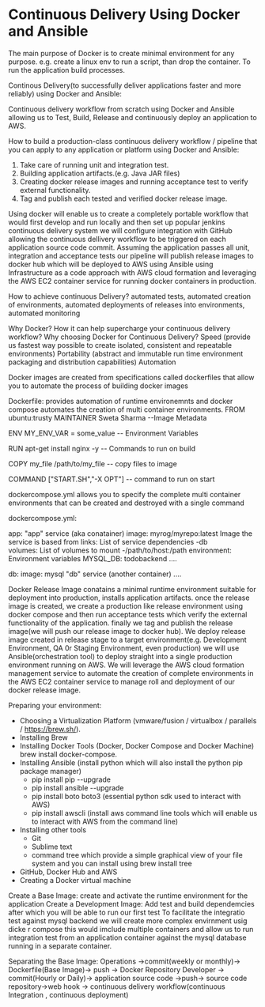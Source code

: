 # Continuous Delivery Using Docker and Ansible
The main purpose of Docker is to create minimal environment for any purpose.
e.g. create a linux env to run a script, than drop the container.
To run the application build processes.

Continous Delivery(to successfully deliver applications faster and more reliably) using Docker and Ansible:

Continuous delivery workflow from scratch using Docker and Ansible allowing us to Test, Build, Release and continuously deploy an application to AWS.

How to build a production-class continuous delivery workflow / pipeline that you can apply to any application or platform using Docker and Ansible:
1. Take care of running unit and integration test.
2. Building application artifacts.(e.g. Java JAR files)
3. Creating docker release images and running acceptance test to verify external functionality.
4. Tag and publish each tested and verified docker release image.

Using docker will enable us to create a completely portable workflow that would first develop and run locally and then set up popular jenkins continuous delivery system we will configure integration with GitHub allowing the continuous dellivery workflow to be triggered on each application source code commit. Assuming the application passes all unit, integration and acceptance tests our pipeline will publish release images to docker hub which will be deployed to AWS using Ansible using Infrastructure as a code approach with AWS cloud formation and leveraging the AWS EC2 container service for running docker containers in production.

How to achieve continuous Delivery?
automated tests, automated creation of environments, automated deployments of releases into environments, automated monitoring 


Why Docker? How it can help supercharge your continuous delivery workflow? Why choosing Docker for Continuous Delivery?
Speed (provide us fastest way possible to create isolated, consistent and repeatable environments)
Portability (abstract and immutable run time environment packaging and distribution capabilities)
Automation


Docker images are created from specifications called dockerfiles that allow you to automate the process of building docker images


Dockerfile: provides automation of runtime environemnts and docker compose automates the creation of multi container environments.
FROM ubuntu:trusty
MAINTAINER Sweta Sharma --Image Metadata

ENV MY_ENV_VAR = some_value -- Environment Variables

RUN apt-get install nginx -y  -- Commands to run on build

COPY my_file /path/to/my_file -- copy files to image


COMMAND ["START.SH","-X OPT"]  -- command to run on start


dockercompose.yml allows you to specify the complete multi container environments that can be created and destroyed with a single command


dockercompose.yml:

app:                                                      "app" service (aka conatainer)
  image: myrog/myrepo:latest                              Image the service is based from
  links:                                                  List of service dependencies
    -db                                                   
  volumes:                                                List of volumes to mount
    -/path/to/host:/path
  environment:                                            Environment variables 
    MYSQL_DB: todobackend
 ....
 
 db:
  image: mysql                                            "db" service (another container)
 ....
 
Docker Release Image conatains a minimal runtime environment suitable for deployment into production, installs application artifacts.
once the release image is created, we create a production like release environment using docker compose and then run acceptance tests
which verify the external functionality of the application. finally we tag and publish the release image(we will push our release image to docker hub). We deploy release image created in release stage to a target environment(e.g. Development Environment, QA 0r Staging Environment, even production) we will use Ansible(orchestration tool) to deploy straight into a single production environment running on AWS. We will leverage the AWS cloud formation management service to automate the creation of complete environments in the AWS EC2 container service to manage roll and deployment of our docker release image.  

Preparing your environment:
- Choosing a Virtualization Platform (vmware/fusion / virtualbox / parallels / https://brew.sh/).
- Installing Brew
- Installing Docker Tools (Docker, Docker Compose and Docker Machine) brew install docker-compose.
- Installing Ansible (install python which will also install the python pip package manager)
    - pip install pip --upgrade
    - pip install ansible --upgrade
    - pip install boto boto3  (essential python sdk used to interact with AWS)
    - pip install awscli (install aws command line tools which will enable us to interact with AWS from the command line)
- Installing other tools 
    - Git
    - Sublime text
    - command tree which provide a simple graphical view of your file system and you can install using brew install tree
- GitHub, Docker Hub and AWS
- Creating a Docker virtual machine

Create a Base Image: create and activate the runtime environment for the application
Create a Development Image: Add test and build dependemcies after which you will be able to run our first test
To facilitate the integratio test against mysql backend we will create more complex envirnment usig dicke r compose this would imclude
multiple containers and allow us to run integration test from an application container against the mysql database running in a separate container.

Separating the Base Image:
Operations ->commit(weekly or monthly)-> Dockerfile(Base Image)-> push -> Docker Repository
Developer -> commit(Hourly or Daily)-> application source code ->push-> source code repository->web hook -> continuous delivery workflow(continuous Integration , continuous deployment)






